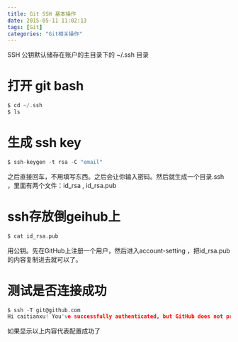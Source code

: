 ```yaml
---
title: Git SSH 基本操作
date: 2015-05-11 11:02:13
tags: [Git]
categories: "Git相关操作"
---
```


SSH 公钥默认储存在账户的主目录下的 ~/.ssh 目录

# 打开 git bash
```c
$ cd ~/.ssh
$ ls
```
# 生成 ssh key
```c
$ ssh-keygen -t rsa -C "email"
```
之后直接回车，不用填写东西。之后会让你输入密码。然后就生成一个目录.ssh ，里面有两个文件：id_rsa , id_rsa.pub

# ssh存放倒geihub上
```c
$ cat id_rsa.pub
```
用公钥。先在GitHub上注册一个用户，然后进入account-setting ，把id_rsa.pub的内容复制进去就可以了。

# 测试是否连接成功
```c
$ ssh -T git@github.com
Hi caitianxu! You've successfully authenticated, but GitHub does not provide shell access.
```

如果显示以上内容代表配置成功了
